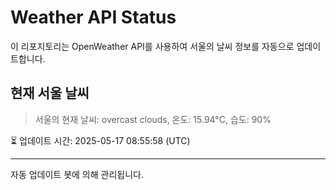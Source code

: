 
# Weather API Status

이 리포지토리는 OpenWeather API를 사용하여 서울의 날씨 정보를 자동으로 업데이트합니다.

## 현재 서울 날씨
> 서울의 현재 날씨: overcast clouds, 온도: 15.94°C, 습도: 90%

⏳ 업데이트 시간: 2025-05-17 08:55:58 (UTC)

---
자동 업데이트 봇에 의해 관리됩니다.
